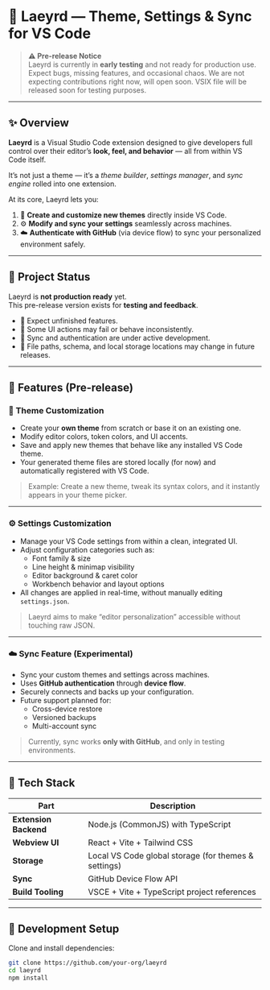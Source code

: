 # 🧩 Laeyrd — Theme, Settings & Sync for VS Code

> **⚠️ Pre-release Notice**  
> Laeyrd is currently in **early testing** and not ready for production use.  
> Expect bugs, missing features, and occasional chaos. We are not expecting contributions right now, will open soon.
> VSIX file will be released soon for testing purposes.
---

## ✨ Overview

**Laeyrd** is a Visual Studio Code extension designed to give developers full control over their editor’s **look, feel, and behavior** — all from within VS Code itself.  

It’s not just a theme — it’s a *theme builder*, *settings manager*, and *sync engine* rolled into one extension.

At its core, Laeyrd lets you:

1. 🎨 **Create and customize new themes** directly inside VS Code.
2. ⚙️ **Modify and sync your settings** seamlessly across machines.
3. ☁️ **Authenticate with GitHub** (via device flow) to sync your personalized environment safely.

---

## 🚧 Project Status

Laeyrd is **not production ready** yet.  
This pre-release version exists for **testing and feedback**.

- 🧪 Expect unfinished features.
- 🐛 Some UI actions may fail or behave inconsistently.
- 🔐 Sync and authentication are under active development.
- 💾 File paths, schema, and local storage locations may change in future releases.

---

## 🧠 Features (Pre-release)

### 🎨 Theme Customization

- Create your **own theme** from scratch or base it on an existing one.
- Modify editor colors, token colors, and UI accents.
- Save and apply new themes that behave like any installed VS Code theme.
- Your generated theme files are stored locally (for now) and automatically registered with VS Code.

> Example: Create a new theme, tweak its syntax colors, and it instantly appears in your theme picker.

---

### ⚙️ Settings Customization

- Manage your VS Code settings from within a clean, integrated UI.
- Adjust configuration categories such as:
  - Font family & size  
  - Line height & minimap visibility  
  - Editor background & caret color  
  - Workbench behavior and layout options
- All changes are applied in real-time, without manually editing `settings.json`.

> Laeyrd aims to make “editor personalization” accessible without touching raw JSON.

---

### ☁️ Sync Feature (Experimental)

- Sync your custom themes and settings across machines.
- Uses **GitHub authentication** through **device flow**.
- Securely connects and backs up your configuration.
- Future support planned for:
  - Cross-device restore
  - Versioned backups
  - Multi-account sync

> Currently, sync works **only with GitHub**, and only in testing environments.

---

## 🧩 Tech Stack

| Part | Description |
|------|--------------|
| **Extension Backend** | Node.js (CommonJS) with TypeScript |
| **Webview UI** | React + Vite + Tailwind CSS |
| **Storage** | Local VS Code global storage (for themes & settings) |
| **Sync** | GitHub Device Flow API |
| **Build Tooling** | VSCE + Vite + TypeScript project references |

---

## 🧰 Development Setup

Clone and install dependencies:

```bash
git clone https://github.com/your-org/laeyrd
cd laeyrd
npm install
